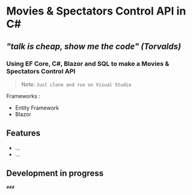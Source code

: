 
# Movies & Spectators Control API in C#

## _"talk is cheap, show me the code" (Torvalds)_

### Using EF Core, C#, Blazor and SQL to make a Movies & Spectators Control API

> Note: `Just clone and run on Visual Studio`  

Frameworks :

- Entity Framework
- Blazor 

## Features

- ...
- ...


## Development in progress
```cs
###
```